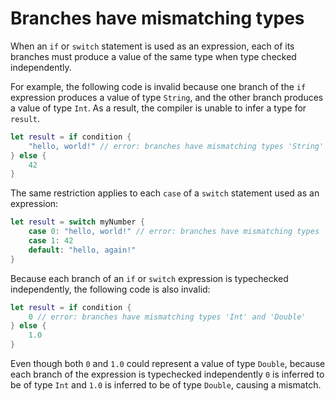 # Branches have mismatching types

When an `if` or `switch` statement is used as an expression, each of its branches must produce a value of the same type when type checked independently.

For example, the following code is invalid because one branch of the `if` expression produces a value of type `String`, and the other branch produces a value of type `Int`. As a result, the compiler is unable to infer a type for `result`.

```swift
let result = if condition {
    "hello, world!" // error: branches have mismatching types 'String' and 'Int'
} else {
    42
}
```

The same restriction applies to each `case` of a `switch` statement used as an expression:

```swift
let result = switch myNumber {
    case 0: "hello, world!" // error: branches have mismatching types 'String' and 'Int'
    case 1: 42
    default: "hello, again!"
}
```

Because each branch of an `if` or `switch` expression is typechecked independently, the following code is also invalid:

```swift
let result = if condition {
    0 // error: branches have mismatching types 'Int' and 'Double'
} else {
    1.0
}
```

Even though both `0` and `1.0` could represent a value of type `Double`, because each branch of the expression is typechecked independently `0` is inferred to be of type `Int` and `1.0` is inferred to be of type `Double`, causing a mismatch.